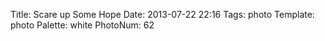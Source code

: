 Title: Scare up Some Hope
Date: 2013-07-22 22:16
Tags: photo
Template: photo
Palette: white
PhotoNum: 62

